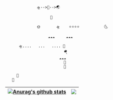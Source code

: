 
                  🛸-->🌌-->🌏
                  
                        🚀
                   
                  🌞       🛸    ⭐⭐⭐⭐           🌜
                  
                       ☁️☁️☁️     ☁️☁️☁️ 
                       
          🛸....   ...   .... 🚁         
                              🪂
                            ☁️☁️☁️ 
                              🌋
                              🗻
          
         💭
       👦
| <a href="https://github.com/anuraghazra/github-readme-stats"><img align="center" src="https://github-readme-stats.vercel.app/api?username=liwenhau&show_icons=true&include_all_commits=true&theme=dark&hide_border=true" alt="Anurag's github stats" /></a> | <a href="https://github.com/anuraghazra/github-readme-stats"><img align="center" src="https://github-readme-stats.vercel.app/api/top-langs/?username=liwenhau&layout=compact&theme=dark&hide_border=true" /></a> |
| ------------- | ------------- |    
